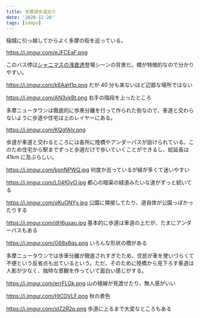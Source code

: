 ```yaml
---
title: 多摩遊歩道巡り
date: '2020-12-26'
tags: [sampo]
---
```


稲城に引っ越してからよく多摩の街を巡っている。

https://i.imgur.com/eJFCEaF.png

このバス停は[シャニマスの浅倉透](https://shinycolors.idolmaster.jp/idol/noctchill/toru.html)登場シーンの背景だ。橋が特徴的なので分かりやすい。

https://i.imgur.com/k6AaH1p.png
だが 40 分も来ないほど辺鄙な場所ではない

https://i.imgur.com/AN3vkBt.png
右手の階段を上ったところ

多摩ニュータウンは徹底的に歩車分離を行って作られた街なので、車道と交わらないように歩道や住宅は上のレイヤーにある。

https://i.imgur.com/KQgfAlv.png

歩道が車道と交わるところには各所に陸橋やアンダーパスが設けられている。このため住宅から駅までずっと歩道だけで歩いていくことができるし、総延長は 41km に及ぶらしい。

https://i.imgur.com/kpnNPWQ.jpg
何度か巡っているが緑が多くて迷いやすい

https://i.imgur.com/L04fGyO.jpg
都心の暗渠の緑道みたいな道がずっと続いてる

https://i.imgur.com/qKuONYy.jpg
公園に隣接してたり、道自体が公園っぽかったりする

https://i.imgur.com/dH6usao.jpg
基本的に歩道は車道の上だが、たまにアンダーパスもある

https://i.imgur.com/G68x6qs.png
いろんな形状の橋がある

多摩ニュータウンでは歩車分離が徹底されすぎたため、住民が車を使いづらくて不便という反省点も出ているという。ただ、そのために陸橋から見下ろす車道は人影が少なく、独特な景観を作っていて面白い感じがする。

https://i.imgur.com/errFLGk.png
山の稜線が見渡せたり、無人感がいい

https://i.imgur.com/HlCOVLF.png
秋の景色

https://i.imgur.com/stZ2R2p.png
歩道に上るまで大変なところもある
